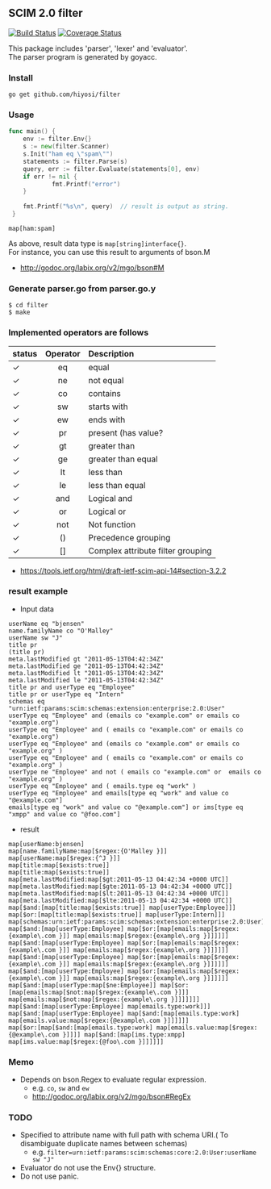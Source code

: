 ## SCIM 2.0 filter
[![Build Status](https://travis-ci.org/hiyosi/filter.svg?branch=master)](https://travis-ci.org/hiyosi/filter)
[![Coverage Status](https://coveralls.io/repos/github/hiyosi/filter/badge.svg?branch=master)](https://coveralls.io/github/hiyosi/filter?branch=master)

This package includes 'parser', 'lexer' and 'evaluator'.   
The parser program is generated by goyacc.

### Install

```
go get github.com/hiyosi/filter
```

### Usage

```.go
func main() {
	env := filter.Env{}
	s := new(filter.Scanner)
	s.Init("ham eq \"spam\"")
	statements := filter.Parse(s)
	query, err := filter.Evaluate(statements[0], env)
	if err != nil {
	        fmt.Printf("error")
	}
    
	fmt.Printf("%s\n", query)  // result is output as string.
 }
```
```
map[ham:spam]
```

As above, result data type is ``` map[string]interface{} ```.  
For instance, you can use this result to arguments of bson.M
- http://godoc.org/labix.org/v2/mgo/bson#M

### Generate parser.go from parser.go.y

```
$ cd filter
$ make
```

### Implemented operators are follows

| status | Operator | Description |
|:-------|:--------:|:------------|
| ✓    | eq       | equal       |
| ✓    | ne       | not equal   |
| ✓    | co       | contains    |
| ✓    | sw       | starts with |
| ✓    | ew       | ends with   |
| ✓    | pr       | present (has value? |
| ✓    | gt       | greater than |
| ✓    | ge       | greater than equal |
| ✓    | lt       | less than |
| ✓    | le       | less than equal |
| ✓    | and      | Logical and |
| ✓    | or       | Logical or  |
| ✓    | not      | Not function |
| ✓    | ()       | Precedence grouping |
| ✓    | []       | Complex  attribute filter grouping |

- https://tools.ietf.org/html/draft-ietf-scim-api-14#section-3.2.2

### result example 
- Input data
```
userName eq "bjensen"
name.familyName co "O'Malley"
userName sw "J"
title pr
(title pr)
meta.lastModified gt "2011-05-13T04:42:34Z"
meta.lastModified ge "2011-05-13T04:42:34Z"
meta.lastModified lt "2011-05-13T04:42:34Z"
meta.lastModified le "2011-05-13T04:42:34Z"
title pr and userType eq "Employee"
title pr or userType eq "Intern"
schemas eq "urn:ietf:params:scim:schemas:extension:enterprise:2.0:User"
userType eq "Employee" and (emails co "example.com" or emails co "example.org")
userType eq "Employee" and ( emails co "example.com" or emails co "example.org")
userType eq "Employee" and (emails co "example.com" or emails co "example.org" )
userType eq "Employee" and ( emails co "example.com" or emails co "example.org" )
userType ne "Employee" and not ( emails co "example.com" or  emails co "example.org" )
userType eq "Employee" and ( emails.type eq "work" )
userType eq "Employee" and emails[type eq "work" and value co "@example.com"]
emails[type eq "work" and value co "@example.com"] or ims[type eq "xmpp" and value co "@foo.com"]
```
- result
```
map[userName:bjensen]
map[name.familyName:map[$regex:{O'Malley }]]
map[userName:map[$regex:{^J }]]
map[title:map[$exists:true]]
map[title:map[$exists:true]]
map[meta.lastModified:map[$gt:2011-05-13 04:42:34 +0000 UTC]]
map[meta.lastModified:map[$gte:2011-05-13 04:42:34 +0000 UTC]]
map[meta.lastModified:map[$lt:2011-05-13 04:42:34 +0000 UTC]]
map[meta.lastModified:map[$lte:2011-05-13 04:42:34 +0000 UTC]]
map[$and:[map[title:map[$exists:true]] map[userType:Employee]]]
map[$or:[map[title:map[$exists:true]] map[userType:Intern]]]
map[schemas:urn:ietf:params:scim:schemas:extension:enterprise:2.0:User]
map[$and:[map[userType:Employee] map[$or:[map[emails:map[$regex:{example\.com }]] map[emails:map[$regex:{example\.org }]]]]]]
map[$and:[map[userType:Employee] map[$or:[map[emails:map[$regex:{example\.com }]] map[emails:map[$regex:{example\.org }]]]]]]
map[$and:[map[userType:Employee] map[$or:[map[emails:map[$regex:{example\.com }]] map[emails:map[$regex:{example\.org }]]]]]]
map[$and:[map[userType:Employee] map[$or:[map[emails:map[$regex:{example\.com }]] map[emails:map[$regex:{example\.org }]]]]]]
map[$and:[map[userType:map[$ne:Employee]] map[$or:[map[emails:map[$not:map[$regex:{example\.com }]]] map[emails:map[$not:map[$regex:{example\.org }]]]]]]]
map[$and:[map[userType:Employee] map[emails.type:work]]]
map[$and:[map[userType:Employee] map[$and:[map[emails.type:work] map[emails.value:map[$regex:{@example\.com }]]]]]]
map[$or:[map[$and:[map[emails.type:work] map[emails.value:map[$regex:{@example\.com }]]]] map[$and:[map[ims.type:xmpp] map[ims.value:map[$regex:{@foo\.com }]]]]]]
```

### Memo
- Depends on bson.Regex to evaluate regular expression.
  - e.g. ```co```, ```sw``` and ```ew```
  - http://godoc.org/labix.org/v2/mgo/bson#RegEx

### TODO
- Specified to attribute name with full path with schema URI.( To disambiguate duplicate names between schemas)
  - e.g. ``` filter=urn:ietf:params:scim:schemas:core:2.0:User:userName sw "J" ```
- Evaluator do not use the Env{} structure.
- Do not use panic.  
  
